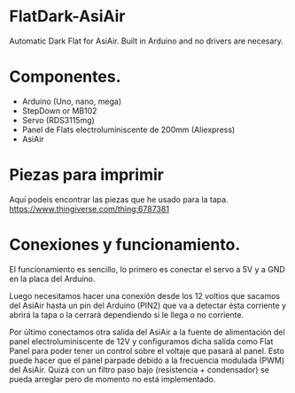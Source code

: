 # FlatDark-AsiAir
Automatic Dark Flat for AsiAir. Built in Arduino and no drivers are necesary.

# Componentes.
* Arduino (Uno, nano, mega)
* StepDown or MB102
* Servo (RDS3115mg)
* Panel de Flats electroluminiscente de 200mm (Aliexpress)
* AsiAir

# Piezas para imprimir
Aquí podeis encontrar las piezas que he usado para la tapa.
https://www.thingiverse.com/thing:6787381

# Conexiones y funcionamiento.
El funcionamiento es sencillo, lo primero es conectar el servo a 5V y a GND en la placa del Arduino.

Luego necesitamos hacer una conexión desde los 12 voltios que sacamos del AsiAir hasta un pin del Arduino (PIN2) que va a detectar ésta corriente y abrirá la tapa o la cerrará dependiendo si le llega o no corriente. 

Por último conectamos otra salida del AsiAir a la fuente de alimentación del panel electroluminiscente de 12V y configuramos dicha salida como Flat Panel para poder tener un control sobre el voltaje que pasará al panel. Esto puede hacer que el panel parpade debido a la frecuencia modulada (PWM) del AsiAir. Quizá con un filtro paso bajo (resistencia + condensador) se pueda arreglar pero de momento no está implementado. 

